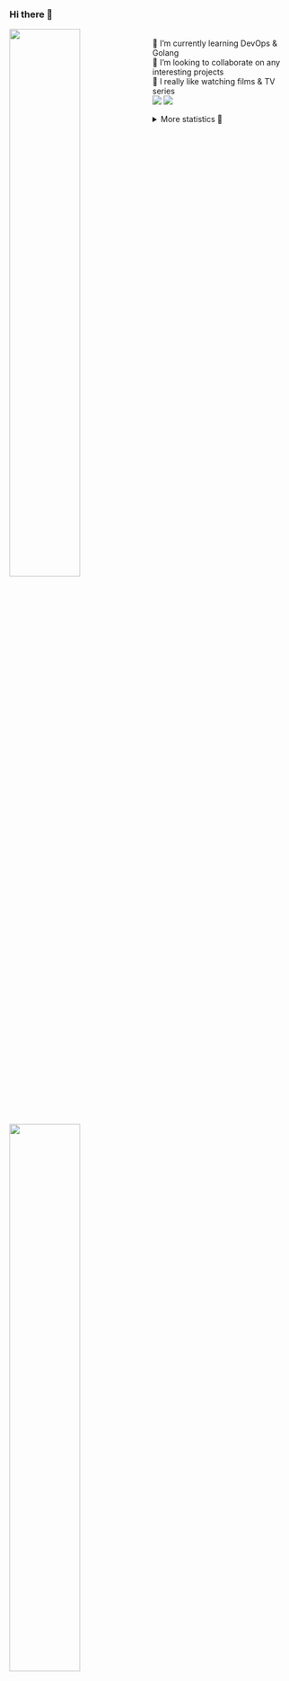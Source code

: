 ### Hi there 👋


[<img align="left" width="50%" src="https://github-readme-stats.vercel.app/api?username=rufusnufus&hide=issues&show_icons=true&count_private=true&theme=transparent&title_color=FF6F40&text_color=FBF9F8&icon_color=F48242&hide_border=true&hide_title=true#gh-dark-mode-only">](https://metrics.lecoq.io/rufusnufus#gh-dark-mode-only)
[<img align="left" width="50%" src="https://github-readme-stats.vercel.app/api?username=rufusnufus&hide=issues&show_icons=true&count_private=true&theme=transparent&title_color=FF6533&text_color=4D4644&icon_color=FF8038&hide_border=true&hide_title=true#gh-light-mode-only">](https://metrics.lecoq.io/rufusnufus#gh-light-mode-only)

<p>
  <br>
  🌱 I’m currently learning DevOps & Golang</br>
  👯 I’m looking to collaborate on any interesting projects</br>
  🎥 I really like watching films & TV series</br>
  <a href="https://linkedin.com/in/rufusnufus"><img src="https://img.shields.io/badge/linkedin-0077B5.svg?style=for-the-badge&logo=linkedin&logoColor=white"/></a>
  <a href="https://t.me/rufusnufus"><img src="https://img.shields.io/badge/-telegram-black?style=for-the-badge&color=blue&logo=telegram"/></a>
</p>

<p text-align="left">
<details>
  <summary>More statistics 👀</summary><br/>

<!--START_SECTION:waka-->
![Code Time](http://img.shields.io/badge/Code%20Time-385%20hrs%2015%20mins-blue)

![Profile Views](http://img.shields.io/badge/Profile%20Views-6-blue)

**I'm an Early 🐤** 

```text
🌞 Morning                5745 commits        █████░░░░░░░░░░░░░░░░░░░░   21.09 % 
🌆 Daytime                15801 commits       ███████████████░░░░░░░░░░   58.02 % 
🌃 Evening                4965 commits        █████░░░░░░░░░░░░░░░░░░░░   18.23 % 
🌙 Night                  724 commits         █░░░░░░░░░░░░░░░░░░░░░░░░   02.66 % 
```
📅 **I'm Most Productive on Monday** 

```text
Monday                   5532 commits        █████░░░░░░░░░░░░░░░░░░░░   20.31 % 
Tuesday                  5177 commits        █████░░░░░░░░░░░░░░░░░░░░   19.01 % 
Wednesday                5347 commits        █████░░░░░░░░░░░░░░░░░░░░   19.63 % 
Thursday                 4877 commits        ████░░░░░░░░░░░░░░░░░░░░░   17.91 % 
Friday                   4767 commits        ████░░░░░░░░░░░░░░░░░░░░░   17.50 % 
Saturday                 650 commits         █░░░░░░░░░░░░░░░░░░░░░░░░   02.39 % 
Sunday                   885 commits         █░░░░░░░░░░░░░░░░░░░░░░░░   03.25 % 
```


📊 **This Week I Spent My Time On** 

```text
💬 Programming Languages: 
Other                    8 hrs 47 mins       ███████████░░░░░░░░░░░░░░   44.47 % 
Ruby                     5 hrs 12 mins       ███████░░░░░░░░░░░░░░░░░░   26.36 % 
YAML                     1 hr 52 mins        ██░░░░░░░░░░░░░░░░░░░░░░░   09.51 % 
Docker                   58 mins             █░░░░░░░░░░░░░░░░░░░░░░░░   04.97 % 
HCL                      44 mins             █░░░░░░░░░░░░░░░░░░░░░░░░   03.73 % 

🔥 Editors: 
VS Code                  11 hrs              ██████████████░░░░░░░░░░░   55.62 % 
iTerm2                   8 hrs 46 mins       ███████████░░░░░░░░░░░░░░   44.38 % 
```

**I Mostly Code in Java** 

```text
Python                   18 repos            ███░░░░░░░░░░░░░░░░░░░░░░   12.08 % 
Smarty                   15 repos            ███░░░░░░░░░░░░░░░░░░░░░░   10.07 % 
HCL                      6 repos             █░░░░░░░░░░░░░░░░░░░░░░░░   04.03 % 
HTML                     4 repos             █░░░░░░░░░░░░░░░░░░░░░░░░   02.68 % 
Mustache                 4 repos             █░░░░░░░░░░░░░░░░░░░░░░░░   02.68 % 
```




 Last Updated on 03/07/2023 01:14:10 UTC
<!--END_SECTION:waka-->

</details>
</p>
